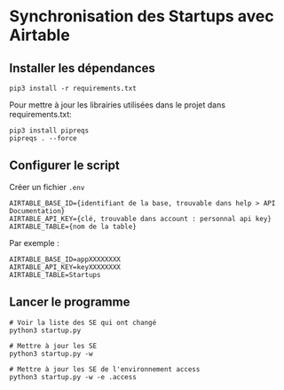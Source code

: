 # Synchronisation des Startups avec Airtable




## Installer les dépendances
```
pip3 install -r requirements.txt
```

Pour mettre à jour les librairies utilisées dans le projet dans requirements.txt:
```
pip3 install pipreqs
pipreqs . --force
```

## Configurer le script

Créer un fichier `.env`
```
AIRTABLE_BASE_ID={identifiant de la base, trouvable dans help > API Documentation}
AIRTABLE_API_KEY={clé, trouvable dans account : personnal api key}
AIRTABLE_TABLE={nom de la table}
```

Par exemple : 
```
AIRTABLE_BASE_ID=appXXXXXXXX
AIRTABLE_API_KEY=keyXXXXXXXX
AIRTABLE_TABLE=Startups
```

## Lancer le programme

```
# Voir la liste des SE qui ont changé
python3 startup.py

# Mettre à jour les SE
python3 startup.py -w

# Mettre à jour les SE de l'environnement access
python3 startup.py -w -e .access
```
